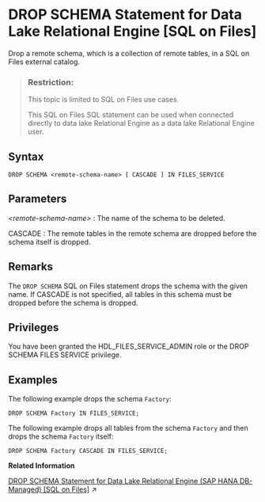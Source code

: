 <!-- loio9b97bf4f782643a7b197762f36623071 -->

# DROP SCHEMA Statement for Data Lake Relational Engine \[SQL on Files\]

Drop a remote schema, which is a collection of remote tables, in a SQL on Files external catalog.



> ### Restriction:  
> This topic is limited to SQL on Files use cases.
> 
> This SQL on Files SQL statement can be used when connected directly to data lake Relational Engine as a data lake Relational Engine user.



<a name="loio9b97bf4f782643a7b197762f36623071__DS_syntax"/>

## Syntax

```
DROP SCHEMA <remote-schema-name> [ CASCADE ] IN FILES_SERVICE
```



<a name="loio9b97bf4f782643a7b197762f36623071__DS_parameters"/>

## Parameters

 *<remote-schema-name\>*
 :   The name of the schema to be deleted.

  CASCADE
 :   The remote tables in the remote schema are dropped before the schema itself is dropped.

 

<a name="loio9b97bf4f782643a7b197762f36623071__DS_remarks"/>

## Remarks

The `DROP SCHEMA` SQL on Files statement drops the schema with the given name. If CASCADE is not specified, all tables in this schema must be dropped before the schema is dropped.



## Privileges

You have been granted the HDL\_FILES\_SERVICE\_ADMIN role or the DROP SCHEMA FILES SERVICE privilege.



<a name="loio9b97bf4f782643a7b197762f36623071__DS_example"/>

## Examples

The following example drops the schema `Factory`:

```
DROP SCHEMA Factory IN FILES_SERVICE;
```

The following example drops all tables from the schema `Factory` and then drops the schema `Factory` itself:

```
DROP SCHEMA Factory CASCADE IN FILES_SERVICE;
```

**Related Information**  


[DROP SCHEMA Statement for Data Lake Relational Engine (SAP HANA DB-Managed) [SQL on Files]](https://help.sap.com/viewer/a898e08b84f21015969fa437e89860c8/2023_1_QRC/en-US/d71105d49064495ca6a2be5cf34348d7.html "Drop a remote schema, which is a collection of remote tables, in a SQL on Files external catalog.") :arrow_upper_right:

